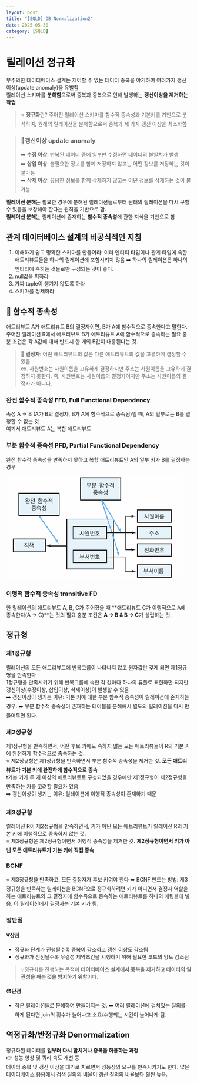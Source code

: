 ```yaml
---
layout: post
title: "[SQLD] DB Normalization2"
date: 2025-05-30
category: [SQLD]
---
```


# 릴레이션 정규화

부주의한 데이터베이스 설계는 제어할 수 없는 데이터 중복을 야기하여 여러가지 갱신 이상(update anomaly)을 유발함<br>
릴레이션 스키마를 **분해함**으로써 중복과 중복으로 인해 발생하는 **갱신이상을 제거하는 작업**

> ⭐ **정규화**란? 주어진 릴레이션 스키마를 함수적 종속성과 기본키를 기반으로 분석하여, 원래의 릴레이션을 분해함으로써 중복과 세 가지 갱신 이상을 최소화함

> ### 🦁**갱신이상 update anomaly**
>
> ➡️ **수정 이상**: 반복된 데이터 중에 일부만 수정하면 데이터의 불일치가 발생<br>
> ➡️ **삽입 이상**: 불필요한 정보를 함께 저장하지 않고는 어떤 정보를 저장하는 것이 불가능<br>
> ➡️ **삭제 이상**: 유용한 정보를 함께 삭제하지 않고는 어떤 정보를 삭제하는 것이 불가능<br>

**릴레이션 분해**는 필요한 경우에 분해된 릴레이션들로부터 원래의 릴레이션을 다시 구할 수 있음을 보장해야 한다는 원칙을 기반으로 함. <br>
**릴레이션 분해**는 릴레이션에 존재하는 **함수적 종속성**에 관한 지식을 기반으로 함<br>

## 관계 데이터베이스 설계의 비공식적인 지침

1. 이해하기 쉽고 명확한 스키마를 만들어라: 여러 엔티티 타입이나 관계 타입에 속한 애트리뷰트들을 하나의 릴레이션에 포함시키지 않음
   ➡️ 하나의 릴레이션은 하나의 엔티티에 속하는 것들로만 구성되는 것이 좋다.
2. null값을 피하라
3. 가짜 tuple이 생기지 않도록 하라
4. 스키마를 정제하라

## 🦕 함수적 종속성

애트리뷰트 A가 애트리뷰트 B의 결정자이면, B가 A에 함수적으로 종속한다고 말한다.<br>
주어진 릴레이션 R에서 애트리뷰트 B가 애트리뷰트 A에 함수적으로 종속하는 필요 충분 조건은 각 A값에 대해 반드시 한 개의 B값이 대응된다는 것.

> 🐾 **결정자**: 어떤 애트리뷰트의 값은 다른 애트리뷰트의 값을 고유하게 결정할 수 있음<br>
> ex. 사원번호는 사원이름을 고유하게 결정하지만 주소는 사원이름을 고유하게 결정하지 못한다. 즉, 사원번호는 사원이름의 결정자이지만 주소는 사원이름의 결정자가 아니다.

### 완전 함수적 종속성 FFD, Full Functional Dependency

속성 A → B (A가 B의 결정자, B가 A에 함수적으로 종속됨)일 때, A의 일부로는 B를 결정할 수 없는 것<br>
여기서 애트리뷰트 A는 복합 애트리뷰트<br>

### 부분 함수적 종속성 PFD, Partial Functional Dependency

완전 함수적 종속성을 만족하지 못하고 복합 애트리뷰트인 A의 일부 키가 B를 결정하는 경우

<img src="/assets/images/250530/FFD PFD.png" alt="FFD and PFD">

### 이행적 함수적 종속성 transitive FD

한 릴레이션의 애트리뷰트 A, B, C가 주어졌을 때 **애트리뷰트 C가 이행적으로 A에 종속한다(A → C)**는 것의 필요 충분 조건은 **A → B & B → C**가 성립하는 것.

## 정규형

### 제1정규형

릴레이션의 모든 애트리뷰트에 반복그룹이 나타나지 않고 원자값만 갖게 되면 제1정규형을 만족한다<br>
1정규형을 만족시키기 위해 반복그룹에 속한 각 값마다 하나의 튜플로 표현하면 되지만 갱신이상(수정이상, 삽입이상, 삭제이상)이 발생할 수 있음<br>
➡️ 갱신이상이 생기는 이유: 기본 키에 대한 부분 함수적 종속성이 릴레이션에 존재하는 경우.
➡️ 부분 함수적 종속성이 존재하는 테이블을 분해해서 별도의 릴레이션을 다시 만들어두면 된다.

### 제2정규형

제1정규형을 만족하면서, 어떤 후보 키에도 속하지 않는 모든 애트리뷰들이 R의 기본 키에 완전하게 함수적으로 종속하는 것. <br>
⭐ 제2정규형은 제1정규형을 만족하면서 부분 함수적 종속성을 제거한 것. **모든 애트리뷰트가 기본 키에 완전하게 함수적으로 종속**<br>
❗기본 키가 두 개 이상의 애트리뷰트로 구성되었을 경우에만 제1정규형이 제2정규형을 만족하는 가를 고려할 필요가 있음<br>
➡️ 갱신이상이 생기는 이유: 릴레이션에 이행적 종속성이 존재하기 때문<br>

### 제3정규형

릴레이션 R이 제2정규형을 만족하면서, 키가 아닌 모든 애트리뷰트가 릴레이션 R의 기본 키에 이행적으로 종속하지 않는 것.<br>
⭐ 제3정규형은 제2정규형이면서 이행적 종속성을 제거한 것. **제2정규형이면서 키가 아닌 모든 애트리뷰트가 기본 키에 직접 종속**

### BCNF

⭐ 제3정규형을 만족하고, 모든 결정자가 후보 키여야 한다
➡️ BCNF 만드는 방법: 제3정규형을 만족하는 릴레이션을 BCNF으로 정규화하려면 키가 아니면서 결정자 역할을 하는 애트리뷰트와 그 결정자에 함수족으로 종속하는 애트리뷰트를 하나의 에팅블에 넣음. 이 릴레이션에서 결정자는 기본 키가 됨.

### 장단점

#### 💗장점

- 정규화 단계가 진행될수록 중복이 감소하고 갱신 이상도 감소됨
- 정규화가 진전될수록 무결성 제약조건을 시행하기 위해 필요한 코드의 양도 감소됨

> 💡정규화를 진행하는 목적이 **데이터베이스 설계에서 중복을 제거하고 데이터의 일관성을 깨는 것을 방지하기 위함**이다.

#### 😓단점

- 작은 릴레이션들로 분해하여 만들어지는 것.
  ➡️ 여러 릴레이션에 걸쳐있는 질의를 하게 된다면 join의 횟수가 늘어나고 소요/수행되는 시간이 늘어나게 됨.

## 역정규화/반정규화 Denormalization

정규화된 데이터를 **일부러 다시 합치거나 중복을 허용하는 과정** <br>
👉 성능 향상 및 쿼리 속도 개선 등 <br>
데이터 중복 및 갱신 이상을 대가로 치르면서 성능상의 요구를 만족시키기도 한다. 많은 데이터베이스 응용에서 검색 질의의 비율이 갱신 질의의 비율보다 훨씬 높음.

